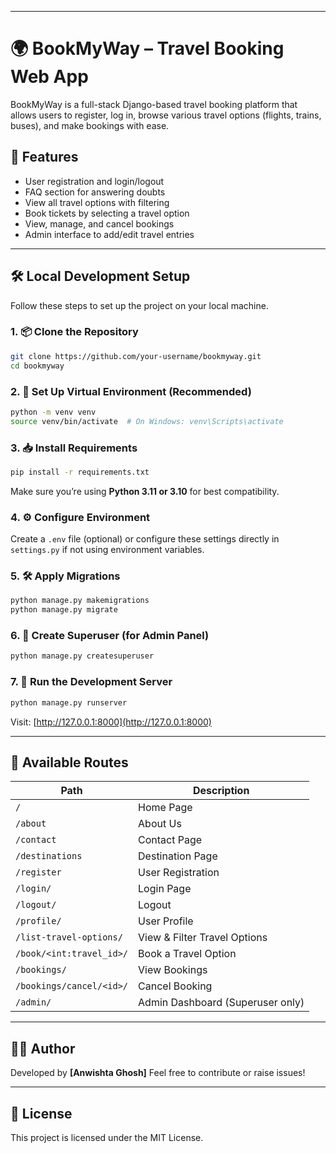 
---


# 🌍 BookMyWay – Travel Booking Web App

BookMyWay is a full-stack Django-based travel booking platform that allows users to register, log in, browse various travel options (flights, trains, buses), and make bookings with ease.

## 🚀 Features

- User registration and login/logout
- FAQ section for answering doubts
- View all travel options with filtering
- Book tickets by selecting a travel option
- View, manage, and cancel bookings
- Admin interface to add/edit travel entries

---

## 🛠️ Local Development Setup

Follow these steps to set up the project on your local machine.

### 1. 📦 Clone the Repository

```bash
git clone https://github.com/your-username/bookmyway.git
cd bookmyway
````

### 2. 🐍 Set Up Virtual Environment (Recommended)

```bash
python -m venv venv
source venv/bin/activate  # On Windows: venv\Scripts\activate
```

### 3. 📥 Install Requirements

```bash
pip install -r requirements.txt
```

Make sure you’re using **Python 3.11 or 3.10** for best compatibility.

### 4. ⚙️ Configure Environment

Create a `.env` file (optional) or configure these settings directly in `settings.py` if not using environment variables.

### 5. 🛠️ Apply Migrations

```bash
python manage.py makemigrations
python manage.py migrate
```

### 6. 👤 Create Superuser (for Admin Panel)

```bash
python manage.py createsuperuser
```

### 7. 🚦 Run the Development Server

```bash
python manage.py runserver
```

Visit: [http://127.0.0.1:8000](http://127.0.0.1:8000)

---

## 📝 Available Routes

| Path                     | Description                      |
| ------------------------ | -------------------------------- |
| `/`                      | Home Page                        |
| `/about`                 | About Us                         |
| `/contact`               | Contact Page                     |
|`/destinations`           | Destination Page                     |
| `/register`              | User Registration                |
| `/login/`                 | Login Page                       |
| `/logout/`                | Logout                           |
| `/profile/`               | User Profile                     |
| `/list-travel-options/`  | View & Filter Travel Options     |
| `/book/<int:travel_id>/` | Book a Travel Option             |
| `/bookings/`             | View Bookings                    |
| `/bookings/cancel/<id>/` | Cancel Booking                   |
| `/admin/`                | Admin Dashboard (Superuser only) |

---


## 👩‍💻 Author

Developed by **\[Anwishta Ghosh]**
Feel free to contribute or raise issues!

---

## 📄 License

This project is licensed under the MIT License.

